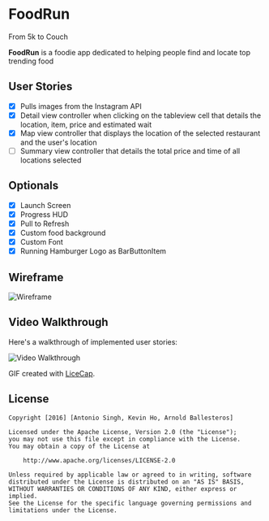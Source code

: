 # FoodRun
From 5k to Couch

**FoodRun** is a foodie app dedicated to helping people find and locate top trending food

## User Stories

- [X] Pulls images from the Instagram API
- [X] Detail view controller when clicking on the tableview cell that details the location, item, price and estimated wait
- [X] Map view controller that displays the location of the selected restaurant and the user's location
- [ ] Summary view controller that details the total price and time of all locations selected

## Optionals
- [X] Launch Screen
- [X] Progress HUD
- [X] Pull to Refresh
- [X] Custom food background
- [X] Custom Font
- [X] Running Hamburger Logo as BarButtonItem

## Wireframe
<img src='http://i.imgur.com/MFio9CA.jpg' title='Wireframe' width='' alt='Wireframe' />

## Video Walkthrough 

Here's a walkthrough of implemented user stories:

<img src='http://i.imgur.com/ND08Wk3.gif' title='Video Walkthrough' width='' alt='Video Walkthrough' />

GIF created with [LiceCap](http://www.cockos.com/licecap/).

## License

    Copyright [2016] [Antonio Singh, Kevin Ho, Arnold Ballesteros]

    Licensed under the Apache License, Version 2.0 (the "License");
    you may not use this file except in compliance with the License.
    You may obtain a copy of the License at

        http://www.apache.org/licenses/LICENSE-2.0

    Unless required by applicable law or agreed to in writing, software
    distributed under the License is distributed on an "AS IS" BASIS,
    WITHOUT WARRANTIES OR CONDITIONS OF ANY KIND, either express or implied.
    See the License for the specific language governing permissions and
    limitations under the License.
